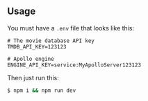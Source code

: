 ## Usage

You must have a `.env` file that looks like this:

```
# The movie database API key
TMDB_API_KEY=123123

# Apollo engine
ENGINE_API_KEY=service:MyApolloServer123123
```

Then just run this:
```sh
$ npm i && npm run dev
```
